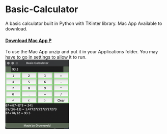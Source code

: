 # Basic-Calculator
A basic calculator built in Python with TKinter library. Mac App Available to download. 
<h4><a href="https://github.com/groeneveldwoodstock/Basic-Calculator/blob/main/MacBuild.zip" target="_blank" rel="noopener noreferrer">Download Mac App P</a></h4>
To use the Mac App unzip and put it in your Applications folder. 
You may have to go in settings to allow it to run. 
<br>
<img src="https://github.com/groeneveldwoodstock/Basic-Calculator/blob/main/CalcScreenshot.png" alt="Screen Shot" style="width:200px;">
  </body>
